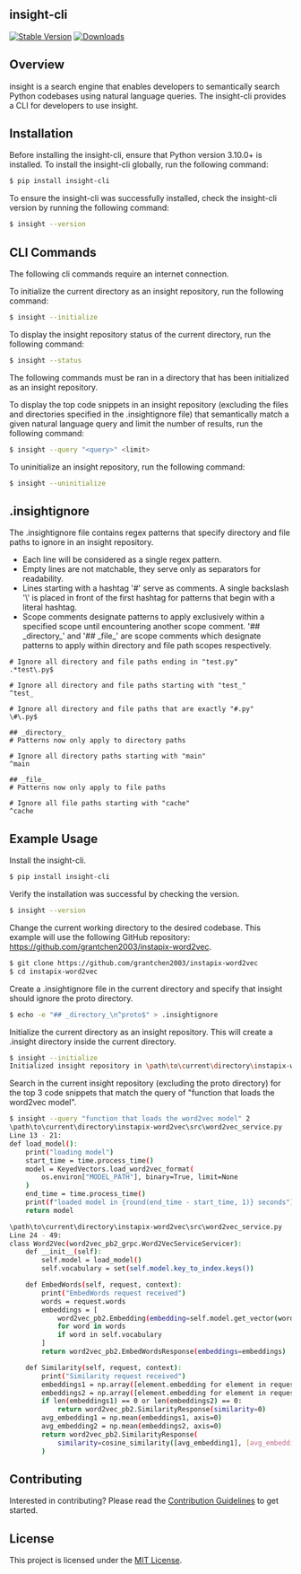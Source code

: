 ## insight-cli

[![Stable Version](https://img.shields.io/pypi/v/insight-cli?color=blue)](https://pypi.org/project/insight-cli/)
[![Downloads](https://static.pepy.tech/badge/insight-cli)](https://pepy.tech/project/insight-cli)

## Overview

insight is a search engine that enables developers to semantically search Python codebases using natural language queries. The insight-cli provides a CLI for developers to use insight.

## Installation

Before installing the insight-cli, ensure that Python version 3.10.0+ is installed. To install the insight-cli globally, run the following command:

```bash
$ pip install insight-cli
```

To ensure the insight-cli was successfully installed, check the insight-cli version by running the following command:

```bash
$ insight --version
```

## CLI Commands

The following cli commands require an internet connection.

To initialize the current directory as an insight repository, run the following command:

```bash
$ insight --initialize
```

To display the insight repository status of the current directory, run the following command:

```bash
$ insight --status
```

The following commands must be ran in a directory that has been initialized as an insight repository.

To display the top code snippets in an insight repository (excluding the files and directories specified in the .insightignore file) that semantically match a given natural language query and limit the number of results, run the following command:

```bash
$ insight --query "<query>" <limit>
```

To uninitialize an insight repository, run the following command:

```bash
$ insight --uninitialize
```

## .insightignore

The .insightignore file contains regex patterns that specify directory and file paths to ignore in an insight repository.

<ul>
    <li>Each line will be considered as a single regex pattern.</li>
    <li>Empty lines are not matchable, they serve only as separators for readability.</li>
    <li>Lines starting with a hashtag '#' serve as comments. A single backslash '\' is placed in front of the first hashtag for patterns that begin with a literal hashtag.</li>
    <li>Scope comments designate patterns to apply exclusively within a specified scope until encountering another scope comment. '## _directory_' and '## _file_' are scope comments which designate patterns to apply within directory and file path scopes respectively.</li>
</ul>

```.insightignore
# Ignore all directory and file paths ending in "test.py"
.*test\.py$

# Ignore all directory and file paths starting with "test_"
^test_

# Ignore all directory and file paths that are exactly "#.py"
\#\.py$

## _directory_
# Patterns now only apply to directory paths

# Ignore all directory paths starting with "main"
^main

## _file_
# Patterns now only apply to file paths

# Ignore all file paths starting with "cache"
^cache
```

## Example Usage

Install the insight-cli.

```bash
$ pip install insight-cli
```

Verify the installation was successful by checking the version.

```bash
$ insight --version
```

Change the current working directory to the desired codebase. This example will use the following GitHub repository: https://github.com/grantchen2003/instapix-word2vec.

```bash
$ git clone https://github.com/grantchen2003/instapix-word2vec
$ cd instapix-word2vec
```

Create a .insightignore file in the current directory and specify that insight should ignore the proto directory.

```bash
$ echo -e "## _directory_\n^proto$" > .insightignore
```

Initialize the current directory as an insight repository. This will create a .insight directory inside the current directory.

```bash
$ insight --initialize
Initialized insight repository in \path\to\current\directory\instapix-word2vec
```

Search in the current insight repository (excluding the proto directory) for the top 3 code snippets that match the query of "function that loads the word2vec model".

```bash
$ insight --query "function that loads the word2vec model" 2
\path\to\current\directory\instapix-word2vec\src\word2vec_service.py
Line 13 - 21:
def load_model():
    print("loading model")
    start_time = time.process_time()
    model = KeyedVectors.load_word2vec_format(
        os.environ["MODEL_PATH"], binary=True, limit=None
    )
    end_time = time.process_time()
    print(f"loaded model in {round(end_time - start_time, 1)} seconds")
    return model

\path\to\current\directory\instapix-word2vec\src\word2vec_service.py
Line 24 - 49:
class Word2Vec(word2vec_pb2_grpc.Word2VecServiceServicer):
    def __init__(self):
        self.model = load_model()
        self.vocabulary = set(self.model.key_to_index.keys())

    def EmbedWords(self, request, context):
        print("EmbedWords request received")
        words = request.words
        embeddings = [
            word2vec_pb2.Embedding(embedding=self.model.get_vector(word).tolist())
            for word in words
            if word in self.vocabulary
        ]
        return word2vec_pb2.EmbedWordsResponse(embeddings=embeddings)  

    def Similarity(self, request, context):
        print("Similarity request received")
        embeddings1 = np.array([element.embedding for element in request.embeddings1])
        embeddings2 = np.array([element.embedding for element in request.embeddings2])
        if len(embeddings1) == 0 or len(embeddings2) == 0:
            return word2vec_pb2.SimilarityResponse(similarity=0)       
        avg_embedding1 = np.mean(embeddings1, axis=0)
        avg_embedding2 = np.mean(embeddings2, axis=0)
        return word2vec_pb2.SimilarityResponse(
            similarity=cosine_similarity([avg_embedding1], [avg_embedding2])[0][0]
        )
```

## Contributing

Interested in contributing? Please read the [Contribution Guidelines](https://github.com/grantchen2003/insight-cli/blob/main/CONTRIBUTING.md) to get started.

## License

This project is licensed under the [MIT License](https://github.com/grantchen2003/insight-cli/blob/main/LICENSE).
